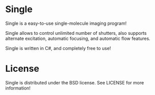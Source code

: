 Single
======

Single is a easy-to-use single-molecule imaging program!

Single allows to control unlimited number of shutters,
also supports alternate excitation, automatic focusing, and automatic flow features.

Single is written in C#, and completely free to use!

License
======

Single is distributed under the BSD license.
See LICENSE for more information!
